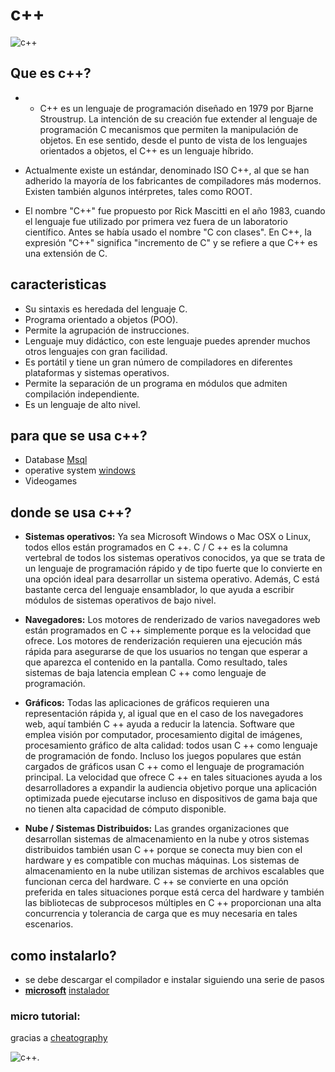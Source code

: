 # c++


![c++](https://upload.wikimedia.org/wikipedia/commons/thumb/1/18/ISO_C%2B%2B_Logo.svg/200px-ISO_C%2B%2B_Logo.svg.png)

## Que es c++?
+ + C++ es un lenguaje de programación diseñado en 1979 por Bjarne Stroustrup. La intención de su creación fue extender al lenguaje de programación C mecanismos que permiten la manipulación de objetos. En ese sentido, desde el punto de vista de los lenguajes orientados a objetos, el C++ es un lenguaje híbrido. 
+ Actualmente existe un estándar, denominado ISO C++, al que se han adherido la mayoría de los fabricantes de compiladores más modernos. Existen también algunos intérpretes, tales como ROOT.

+ El nombre "C++" fue propuesto por Rick Mascitti en el año 1983, cuando el lenguaje fue utilizado por primera vez fuera de un laboratorio científico. Antes se había usado el nombre "C con clases". En C++, la expresión "C++" significa "incremento de C" y se refiere a que C++ es una extensión de C.

## caracteristicas

* Su sintaxis es heredada del lenguaje C.
* Programa orientado a objetos (POO).
* Permite la agrupación de instrucciones.
* Lenguaje muy didáctico, con este lenguaje puedes aprender muchos otros lenguajes con gran facilidad.
* Es portátil y tiene un gran número de compiladores en diferentes plataformas y sistemas operativos.
* Permite la separación de un programa en módulos que admiten compilación independiente.
* Es un lenguaje de alto nivel.

## para que se usa c++?

* Database [Msql](https://www.mysql.com)
* operative system [windows](https://www.microsoft.com/es-ar/windows)
* Videogames 

## donde se usa c++?

* **Sistemas operativos:**
Ya sea Microsoft Windows o Mac OSX o Linux, todos ellos están programados en C ++. C / C ++ es la columna vertebral de todos los sistemas operativos conocidos, ya que se trata de un lenguaje de programación rápido y de tipo fuerte que lo convierte en una opción ideal para desarrollar un sistema operativo. Además, C está bastante cerca del lenguaje ensamblador, lo que ayuda a escribir módulos de sistemas operativos de bajo nivel.

* **Navegadores:**
Los motores de renderizado de varios navegadores web están programados en C ++ simplemente porque es la velocidad que ofrece. Los motores de renderización requieren una ejecución más rápida para asegurarse de que los usuarios no tengan que esperar a que aparezca el contenido en la pantalla. Como resultado, tales sistemas de baja latencia emplean C ++ como lenguaje de programación.

* **Gráficos:**
Todas las aplicaciones de gráficos requieren una representación rápida y, al igual que en el caso de los navegadores web, aquí también C ++ ayuda a reducir la latencia. Software que emplea visión por computador, procesamiento digital de imágenes, procesamiento gráfico de alta calidad: todos usan C ++ como lenguaje de programación de fondo. Incluso los juegos populares que están cargados de gráficos usan C ++ como el lenguaje de programación principal. La velocidad que ofrece C ++ en tales situaciones ayuda a los desarrolladores a expandir la audiencia objetivo porque una aplicación optimizada puede ejecutarse incluso en dispositivos de gama baja que no tienen alta capacidad de cómputo disponible.

* **Nube / Sistemas Distribuidos:**
Las grandes organizaciones que desarrollan sistemas de almacenamiento en la nube y otros sistemas distribuidos también usan C ++ porque se conecta muy bien con el hardware y es compatible con muchas máquinas. Los sistemas de almacenamiento en la nube utilizan sistemas de archivos escalables que funcionan cerca del hardware. C ++ se convierte en una opción preferida en tales situaciones porque está cerca del hardware y también las bibliotecas de subprocesos múltiples en C ++ proporcionan una alta concurrencia y tolerancia de carga que es muy necesaria en tales escenarios.

## como instalarlo?

* se debe descargar el compilador e instalar siguiendo una serie de pasos 
* **[microsoft](https://docs.microsoft.com/en-us/cpp/build/vscpp-step-0-installation?view=vs-2019)** [instalador](https://www.youtube.com/watch?v=5grPpOZSr_c)

### micro tutorial:
gracias a [cheatography](https://www.cheatography.com/jofre-pla/cheat-sheets/c-for-beginners/)

![c++](https://media.cheatography.com/storage/thumb/jofre-pla_c-for-beginners.750.jpg).




